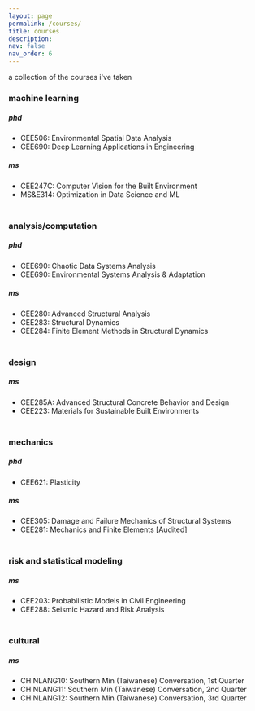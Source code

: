 ```yaml
---
layout: page
permalink: /courses/
title: courses
description: 
nav: false
nav_order: 6
---
```


a collection of the courses i've taken

<h3><strong>machine learning</strong></h3>
<h5> phd </h5>
<ul>
  <li>CEE506: Environmental Spatial Data Analysis </li>
  <li>CEE690: Deep Learning Applications in Engineering</li>
</ul>

<h5> ms </h5>
<ul>
  <li>CEE247C: Computer Vision for the Built Environment </li>
  <li>MS&E314: Optimization in Data Science and ML</li>
</ul>

<h3><strong><br>analysis/computation</strong></h3>
<h5> phd </h5>
<ul>
  <li>CEE690: Chaotic Data Systems Analysis</li>
  <li>CEE690: Environmental Systems Analysis & Adaptation</li>
</ul>

<h5> ms </h5>
<ul>
  <li>CEE280: Advanced Structural Analysis </li>
  <li>CEE283: Structural Dynamics	</li>
  <li>CEE284: Finite Element Methods in Structural Dynamics	</li>
</ul>

<h3><strong><br>design</strong></h3>
<h5> ms </h5>
<ul>
  <li>CEE285A: Advanced Structural Concrete Behavior and Design </li>
  <li>CEE223: Materials for Sustainable Built Environments </li>
</ul>

<h3><strong><br>mechanics</strong></h3>
<h5> phd </h5>
<ul>
  <li>CEE621: Plasticity </li>
</ul>

<h5> ms </h5>
<ul>
  <li>CEE305: Damage and Failure Mechanics of Structural Systems </li>
  <li>CEE281: Mechanics and Finite Elements	[Audited] </li>
</ul>

<h3><strong><br>risk and statistical modeling</strong></h3>
<h5> ms </h5>
<ul>
  <li>CEE203: Probabilistic Models in Civil Engineering	</li>
  <li>CEE288: Seismic Hazard and Risk Analysis </li>
</ul>

<h3><strong><br>cultural</strong></h3>
<h5> ms </h5>
<ul>
  <li>CHINLANG10: Southern Min (Taiwanese) Conversation, 1st Quarter	</li>
  <li>CHINLANG11: Southern Min (Taiwanese) Conversation, 2nd Quarter </li>
  <li>CHINLANG12: Southern Min (Taiwanese) Conversation, 3rd Quarter </li>
</ul>
